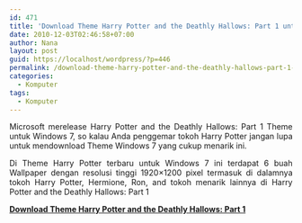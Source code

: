 ```yaml
---
id: 471
title: 'Download Theme Harry Potter and the Deathly Hallows: Part 1 untuk Windows 7'
date: 2010-12-03T02:46:58+07:00
author: Nana
layout: post
guid: https://localhost/wordpress/?p=446
permalink: /download-theme-harry-potter-and-the-deathly-hallows-part-1-untuk-windows-7/
categories:
  - Komputer
tags:
  - Komputer
---
```

<p style="text-align: justify;">
  Microsoft merelease Harry Potter and the Deathly Hallows: Part 1 Theme untuk Windows 7, so kalau Anda penggemar tokoh Harry Potter jangan lupa untuk mendownload Theme Windows 7 yang cukup menarik ini.
</p>

<p style="text-align: justify;">
  Di Theme Harry Potter terbaru untuk Windows 7 ini terdapat 6 buah Wallpaper dengan resolusi tinggi 1920×1200 pixel termasuk di dalamnya tokoh Harry Potter, Hermione, Ron, and tokoh menarik lainnya di Harry Potter and the Deathly Hallows: Part 1
</p>

<p style="text-align: center;">
  <p style="text-align: justify;">
    <a title="Tema Harry Potter Untuk Windows" href="https://download.microsoft.com/download/C/D/2/CD2EF4A8-855C-4286-AC04-BF7713FAEA99/HarryPotter.themepack" target="_blank" rel="nofollow noopener"><strong>Download Theme Harry Potter and the Deathly Hallows: Part 1 </strong></a>
  </p>
